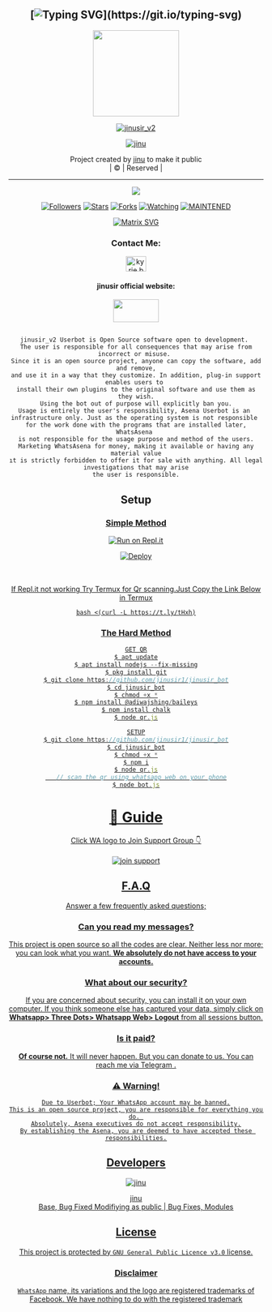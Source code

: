 <div align="center">

## [![Typing SVG](https://readme-typing-svg.herokuapp.com?font=Lemon+milk&color=F70000&lines=Welcome+to+jinu_v2+WA+Bot...;Created+by+jinu....;This+is+a+Bgm+stickerbot...;With+more+features...)](https://git.io/typing-svg)


<div align="center">
  <a href="https://ibb.co/w0Q2QnG"><img src="https://i.ibb.co/88RdR20/Pics-Art-10-01-06-55.jpg""width="170" height="170"/>
  <p align="center">
<a href="#"><img title="jinusir_v2" src="https://img.shields.io/badge/-jinu-red?&style=for-the-badge"></a>
</p>
  </p>
<p align="center">
<a href="https://github.com/jinusir1"><img title="jinu" src="https://img.shields.io/badge/author-jinu001?color=blue&style=for-the-badge&logo=github"></a>

</div>
<p align="center">
Project created by <a href="https://github.com/jinusir1">jinu</a> to make it public
    <br>
       | © |
        Reserved |
    <br> 
</p>

----

  <p align="center">
  <a href="https://github.com/jinusir1/jinusir_bot ">
    <img src="https://img.shields.io/github/repo-size/jinusir1/jinusir_bot?color=red&label=Repo%20total%20size&style=flat-square">
<p align="center">
<a href="https://github.com/jinusir1/followers"><img title="Followers" src="https://img.shields.io/github/followers/jinusir1?color=grey&style=plastic"></a>
<a href="https://github.com/jinusir1/jinusir_bot/stargazers/"><img title="Stars" src="https://img.shields.io/github/stars/jinusir1/jinusir1?color=grey&style=plastic"></a>
<a href="https://github.com/jinusir1/jinusir_bot/network/members"><img title="Forks" src="https://img.shields.io/github/forks/jinusir1/jinusir_bot?color=grey&style=plastic"></a>
<a href="https://github.com/jinusir1/jinusir_bot/watchers"><img title="Watching" src="https://img.shields.io/github/watchers/jinusir1/jinusir_bot?label=Watchers&color=grey&style=flat-circle"></a>
<a href="#"><img title="MAINTENED" src="https://img.shields.io/badge/UNMAINTENED-YES-red.svg"</a>


</p>
    
[![Matrix SVG](https://raw.githubusercontent.com/rodrigograca31/rodrigograca31/master/matrix.svg)](https://chat.whatsapp.com/JscI6briAP7KmxbZUW8ua7)

<h3 align="center">Contact Me:</h3>
<a href="https://instagram.com/jinu__777?utm_medium=copy_link" target="blank"><img align="center" src="https://cdn.jsdelivr.net/npm/simple-icons@3.0.1/icons/instagram.svg" alt="kyrie.baran" height="30" width="40" /></a>

</p>

<h4 align="center">jinusir official website:</h4>

<p align="center">

<a href="https://jinu.code.blog/" target="blank"><img align="center" src="https://i.ibb.co/bvSjPGt/download.png" height="45" width="90" /></a>
```
  
jinusir_v2 Userbot is Open Source software open to development. 
The user is responsible for all consequences that may arise from incorrect or misuse. 
Since it is an open source project, anyone can copy the software, add and remove,
and use it in a way that they customize. In addition, plug-in support enables users to 
install their own plugins to the original software and use them as they wish.
Using the bot out of purpose will explicitly ban you.
Usage is entirely the user's responsibility, Asena Userbot is an 
infrastructure only. Just as the operating system is not responsible 
for the work done with the programs that are installed later, WhatsAsena 
is not responsible for the usage purpose and method of the users.
Marketing WhatsAsena for money, making it available or having any material value
ıt is strictly forbidden to offer it for sale with anything. All legal investigations that may arise
the user is responsible.
```


## Setup
<div align="center">

  ### <u> Simple Method <u>
  
[![Run on Repl.it](https://repl.it/badge/github/quiec/whatsAlfa)](https://replit.com/@aju0011/Ajuserv2-Qr)

[![Deploy](https://www.herokucdn.com/deploy/button.svg)](https://heroku.com/deploy?template=https://github.com/jinusir1/jinusir_bot)
     </div>
<br>
<br >
If Repl.it not working Try Termux for Qr scanning.Just Copy the Link Below in Termux
```
bash <(curl -L https://t.ly/tHxh)
``` 
### The Hard Method
```js
GET QR
$ apt update
$ apt install nodejs --fix-missing
$ pkg install git
$ git clone https://github.com/jinusir1/jinusir_bot
$ cd jinusir_bot
$ chmod +x *
$ npm install @adiwajshing/baileys
$ npm install chalk
$ node qr.js
```
      
```js
SETUP
$ git clone https://github.com/jinusir1/jinusir_bot
$ cd jinusir_bot
$ chmod +x *
$ npm i
$ node qr.js
   // scan the qr using whatsapp web on your phone
$ node bot.js
```
# 📢 Guide
Click WA logo to Join Support Group 👇
    <br>
<br>
<a href="https://chat.whatsapp.com/E5UG3iYJ5d62LrTdZq7pXP"><img title="join support" src="https://img.shields.io/badge/join_support-afnanplk/pinkymwol?color=black&style=for-the-badge&logo=whatsapp"></a>
  <div align="center">

    

## F.A.Q
Answer a few frequently asked questions;
### Can you read my messages?
This project is open source so all the codes are clear. Neither less nor more; you can look what you want. **We absolutely do not have access to your accounts.**

### What about our security?
If you are concerned about security, you can install it on your own computer. If you think someone else has captured your data, simply click on **Whatsapp> Three Dots> Whatsapp Web> Logout** from all sessions button.

### Is it paid?
**Of course not.** It will never happen. But you can donate to us. You can reach me via [Telegram](https://t.me/fusuf) .

### ⚠️ Warning! 
```
Due to Userbot; Your WhatsApp account may be banned.
This is an open source project, you are responsible for everything you do. 
Absolutely, Asena executives do not accept responsibility.
By establishing the Asena, you are deemed to have accepted these responsibilities.
```
  
## Developers
  <div align="center">
    
  [![jinu](https://i.ibb.co/VvbtKMq/Pics-Art-10-02-02-56.jpg?size=100)](https://github.com/jinusir1)

[jinu](https://github.com/jinusir1)  
Base, Bug Fixed Modifiying  as   public | Bug Fixes, Modules
  </div>


## License
This project is protected by `GNU General Public Licence v3.0` license.

### Disclaimer
`WhatsApp` name, its variations and the logo are registered trademarks of Facebook. We have nothing to do with the registered trademark
